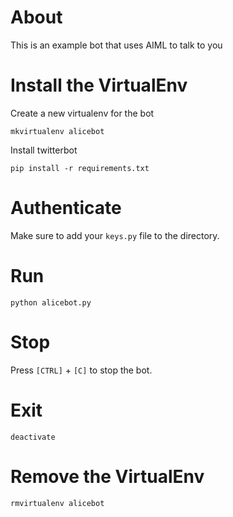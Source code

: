 # About

This is an example bot that uses AIML to talk to you

# Install the VirtualEnv

Create a new virtualenv for the bot

	mkvirtualenv alicebot
	
Install twitterbot
	
	pip install -r requirements.txt

# Authenticate

Make sure to add your `keys.py` file to the directory.


# Run

	python alicebot.py
	
# Stop

Press `[CTRL]` + `[C]` to stop the bot.

# Exit
	
	deactivate

# Remove the VirtualEnv

	rmvirtualenv alicebot
